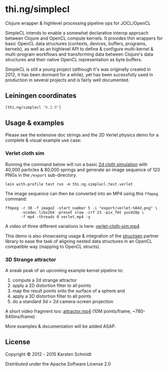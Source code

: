 # thi.ng/simplecl

Clojure wrapper & highlevel processing pipeline ops for JOCL/OpenCL

SimpleCL intends to enable a somewhat declarative interop approach
between Clojure and OpenCL compute kernels. It provides thin wrappers
for basic OpenCL data structures (contexts, devices, buffers,
programs, kernels), as well as an highlevel API to define & configure
multi-kernel & multi-program workflows and transforming data between
Clojure's data structures and their native OpenCL representation as
byte buffers.

SimpleCL is still a young project (although it's was originally
created in 2012, it has been dormant for a while), yet has been
sucessfully used in production in several projects and is fairly well
documented.

## Leiningen coordinates

```clojure
[thi.ng/simplecl "0.2.0"]
```

## Usage & examples

Please see the extensive doc strings and the 2D Verlet physics demo
for a complete & visual example use case:

### Verlet cloth sim

Running the command below will run a basic
[2d cloth simulation](test/thi/ng/simplecl/test/verlet.clj) with 40,000
particles & 80,000 springs and generate an image sequence of 120 PNGs
in the `/export` sub-directory.

```shell
lein with-profile test run -m thi.ng.simplecl.test.verlet
```

The image sequence can then be converted into an MP4 using this `ffmpeg` command:

```shell
ffmpeg -r 30 -f image2 -start_number 5 -i "export/verlet-%04d.png" \
       -vcodec libx264 -preset slow -crf 23 -pix_fmt yuv420p \
       -f mp4 -threads 0 verlet.mp4 -y
```

A video of three different variations is here:
[verlet-cloth-sim.mp4](http://media.thi.ng/2012/simplecl/20121208-gridx-hd720.mp4)

This demo is also showcasing usage & integration of the
[structgen](http://thi.ng/structgen) partner library to ease the task
of aligning nested data structures in an OpenCL compatible way (mapping
to OpenCL structs).

### 3D Strange attractor

A sneak peak of an upcoming example kernel pipeline to:

1. compute a 2d strange attractor
2. apply a 2D distortion filter to all points
3. map the result points onto the surface of a sphere and
4. apply a 3D distortion filter to all points
5. do a standard 3d > 2d camera-screen projection

A short video fragment too:
[attractor.mp4](http://media.thi.ng/2012/simplecl/20121205-attractor-grad-hd720.mp4)
(10M points/frame, ~780-840ms/frame)

More examples & documentation will be added ASAP.

## License

Copyright © 2012 - 2015 Karsten Schmidt

Distributed under the Apache Software License 2.0
